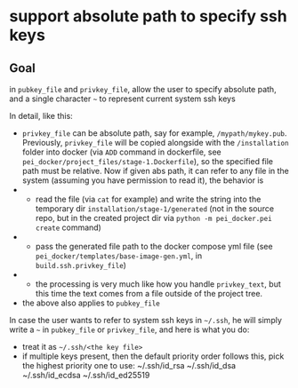 # support absolute path to specify ssh keys

## Goal

in `pubkey_file` and `privkey_file`, allow the user to specify absolute path, and a single character `~` to represent current system ssh keys

In detail, like this:
- `privkey_file` can be absolute path, say for example, `/mypath/mykey.pub`. Previously, `privkey_file` will be copied alongside with the `/installation` folder into docker (via `ADD` command in dockerfile, see `pei_docker/project_files/stage-1.Dockerfile`), so the specified file path must be relative. Now if given abs path, it can refer to any file in the system (assuming you have permission to read it), the behavior is
- - read the file (via `cat` for example) and write the string into the temporary dir `installation/stage-1/generated` (not in the source repo, but in the created project dir via `python -m pei_docker.pei create` command)
- - pass the generated file path to the docker compose yml file (see `pei_docker/templates/base-image-gen.yml`, in `build.ssh.privkey_file`)
- - the processing is very much like how you handle `privkey_text`, but this time the text comes from a file outside of the project tree.
- the above also applies to `pubkey_file`

In case the user wants to refer to system ssh keys in `~/.ssh`, he will simply write a `~` in `pubkey_file` or `privkey_file`, and here is what you do:
- treat it as `~/.ssh/<the key file>`
- if multiple keys present, then the default priority order follows this, pick the highest priority one to use:
~/.ssh/id_rsa
~/.ssh/id_dsa
~/.ssh/id_ecdsa
~/.ssh/id_ed25519